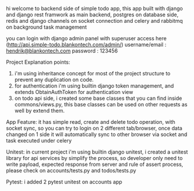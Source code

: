 hi welcome to backend side of simple todo app, 
this app built with django and django rest framwork as main backend, 
postgres on database side, 
redis and django channels on socket connection  and celery and rabbitmq on background task management 

you can login with django admin panel with superuser access here (http://api.simple-todo.blankontech.com/admin/)
username/email : hendrik@blankontech.com
password : 123456

Project Explanation points:
1. i'm using inheritance concept for most of the project structure to prevent any duplication on code.
2. for authentication i'm using builtin django token management,  and extends ObtainAuthToken for authentication view
3. on todo api side, i created some base classes that you can find inside commons/views.py, this base classes can be used on other requests as well by extend them.

App Feature:
it has simple read, create and delete todo operation, with socket sync, so you can try to login on 2 different tab/browser, 
once data changed on 1 side it will automatically sync to other browser via socket and task executed under celery

Unitest:
in current project i'm using builtin django unitest, i created a unitest library for api services by simplify the process, 
so developer only need to write payload, expected response from server and rule of assert process, please check on accounts/tests.py and todos/tests.py 

Pytest:
i added 2 pytest unitest on accounts app
